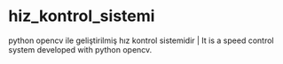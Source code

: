 # hiz_kontrol_sistemi
python opencv ile geliştirilmiş hız kontrol sistemidir |  It is a speed control system developed with python opencv.
